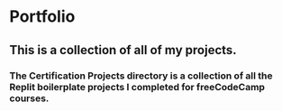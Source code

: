 # Portfolio
## This is a collection of all of my projects.
### The Certification Projects directory is a collection of all the Replit boilerplate projects I completed for freeCodeCamp courses.
